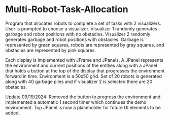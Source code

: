# Multi-Robot-Task-Allocation
Program that allocates robots to complete a set of tasks with 2 visualizers. User is prompted to choose a visualizer. Visualizer 1 randomly generates garbage and robot positions with no obstacles. Visualizer 2 randomly generates garbage and robot positions with obstacles. Garbage is represented by green squares, robots are represented by gray squares, and obstacles are represented by pink squares.  

Each display is implemented with JFrame and JPanels. A JPanel represents the environment and current positions of the entities along with a JPanel that holds a button at the top of the display that progresses the environment forward in time. Environment is a 50x50 grid. Set of 20 robots is generated along with 40 garbage piles and if visualizer 2 is selected there are 20 obstacles.

Update 09/19/2024:
Removed the button to progress the environment and implemented a automatic 1 second timer which continues the demo environment. Top JPanel is now a placeholder for future UI elements to be added.
